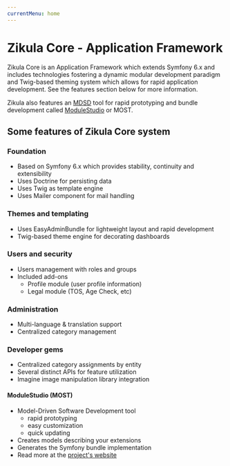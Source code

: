 ```yaml
---
currentMenu: home
---
```

# Zikula Core - Application Framework

Zikula Core is an Application Framework which extends Symfony 6.x and includes technologies
fostering a dynamic modular development paradigm and Twig-based theming system which allows for rapid
application development. See the features section below for more information.

Zikula also features an [MDSD](https://en.wikipedia.org/wiki/Model-driven_engineering) tool for rapid prototyping
and bundle development called [ModuleStudio](https://modulestudio.de/en/) or MOST.

## Some features of Zikula Core system

### Foundation

- Based on Symfony 6.x which provides stability, continuity and extensibility
- Uses Doctrine for persisting data
- Uses Twig as template engine
- Uses Mailer component for mail handling

### Themes and templating

- Uses EasyAdminBundle for lightweight layout and rapid development
- Twig-based theme engine for decorating dashboards

### Users and security

- Users management with roles and groups
- Included add-ons
  - Profile module (user profile information)
  - Legal module (TOS, Age Check, etc)

### Administration

- Multi-language & translation support
- Centralized category management

### Developer gems

- Centralized category assignments by entity
- Several distinct APIs for feature utilization
- Imagine image manipulation library integration

#### ModuleStudio (MOST)

- Model-Driven Software Development tool
  - rapid prototyping
  - easy customization
  - quick updating
- Creates models describing your extensions
- Generates the Symfony bundle implementation
- Read more at the [project's website](https://modulestudio.de/en)
